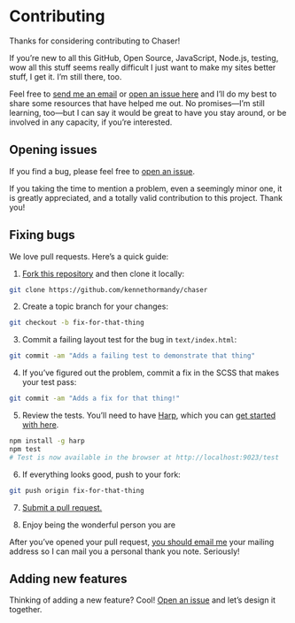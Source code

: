 # Contributing

Thanks for considering contributing to Chaser!

If you’re new to all this GitHub, Open Source, JavaScript, Node.js, testing, wow all this stuff seems really difficult I just want to make my sites better stuff, I get it. I’m still there, too.

Feel free to [send me an email](hello@kennethormandy.com) or [open an issue here](http://github.com/kennethormandy/chaser/issues) and I’ll do my best to share some resources that have helped me out. No promises—I’m still learning, too—but I can say it would be great to have you stay around, or be involved in any capacity, if you’re interested.

## Opening issues

If you find a bug, please feel free to [open an issue](https://github.com/kennethormandy/chaser/issues).

If you taking the time to mention a problem, even a seemingly minor one, it is greatly appreciated, and a totally valid contribution to this project. Thank you!

## Fixing bugs

We love pull requests. Here’s a quick guide:

1. [Fork this repository](https://github.com/kennethormandy/chaser/fork) and then clone it locally:

  ```bash
  git clone https://github.com/kennethormandy/chaser
  ```

2. Create a topic branch for your changes:

  ```bash
  git checkout -b fix-for-that-thing
  ```
3. Commit a failing layout test for the bug in `text/index.html`:

  ```bash
  git commit -am "Adds a failing test to demonstrate that thing"
  ```

4. If you’ve figured out the problem, commit a fix in the SCSS that makes your test pass:

  ```bash
  git commit -am "Adds a fix for that thing!"
  ```

5. Review the tests. You’ll need to have [Harp](http://harpjs.com), which you can [get started with here](http://harpjs.com/docs/quick-start).

  ```bash
  npm install -g harp
  npm test
  # Test is now available in the browser at http://localhost:9023/test
  ```

6. If everything looks good, push to your fork:

  ```bash
  git push origin fix-for-that-thing
  ```

7. [Submit a pull request.](https://help.github.com/articles/creating-a-pull-request)

8. Enjoy being the wonderful person you are

  After you’ve opened your pull request, [you should email me](mailto:hello@kennethormandy.com) your mailing address so I can mail you a personal thank you note. Seriously!

## Adding new features

Thinking of adding a new feature? Cool! [Open an issue](https://github.com/kennethormandy/chaser/issues) and let’s design it together.
